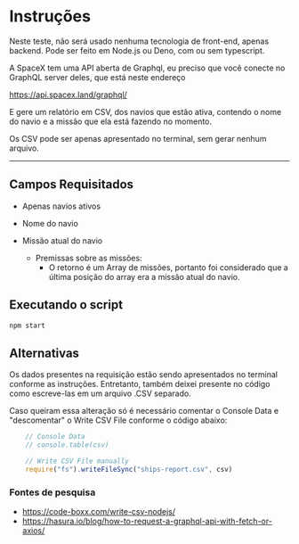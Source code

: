 # Instruções

Neste teste, não será usado nenhuma tecnologia de front-end, apenas backend. Pode ser feito em Node.js ou Deno, com ou sem typescript.

A SpaceX tem uma API aberta de Graphql, eu preciso que você conecte no GraphQL server deles, que está neste endereço

https://api.spacex.land/graphql/

E gere um relatório em CSV, dos navios que estão ativa, contendo o nome do navio e a missão que ela está fazendo no momento.

Os CSV pode ser apenas apresentado no terminal, sem gerar nenhum arquivo.

---
## Campos Requisitados

- Apenas navios ativos
- Nome do navio
- Missão atual do navio

    - Premissas sobre as missões: 
        - O retorno é um Array de missões, portanto foi considerado que a última posição do array era a missão atual do navio.


## Executando o script

```bash
npm start
```

## Alternativas

Os dados presentes na requisição estão sendo apresentados no terminal conforme as instruções. Entretanto, também deixei presente no código como escreve-las em um arquivo .CSV separado.

Caso queiram essa alteração só é necessário comentar o Console Data e "descomentar" o Write CSV File conforme o código abaixo:

```ts
    // Console Data
    // console.table(csv)

    // Write CSV File manually
    require("fs").writeFileSync("ships-report.csv", csv)
```

### Fontes de pesquisa
 - https://code-boxx.com/write-csv-nodejs/
 - https://hasura.io/blog/how-to-request-a-graphql-api-with-fetch-or-axios/


